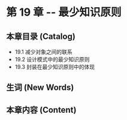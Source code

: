 # 第 19 章 -- 最少知识原则

## 本章目录 (Catalog)
- 19.1 减少对象之间的联系 
- 19.2 设计模式中的最少知识原则
- 19.3 封装在最少知识原则中的体现


## 生词 (New Words)



## 本章内容 (Content)